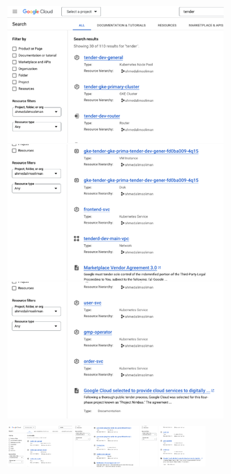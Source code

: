 ![Repo One](gcp_res_1.png)
![Repo One](gcp_res_2.png)
![Repo One](gcp_res_3.png)

<p>
  <img src="gcp_res_1.png" alt="Repo One" style="display:inline; width:30%;"/>
  <img src="gcp_res_2.png" alt="Repo One" style="display:inline; width:30%;"/>
  <img src="gcp_res_3.png" alt="Repo One" style="display:inline; width:30%;"/>
</p>
